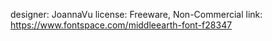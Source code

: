 ﻿designer: JoannaVu
license: Freeware, Non-Commercial
link: https://www.fontspace.com/middleearth-font-f28347